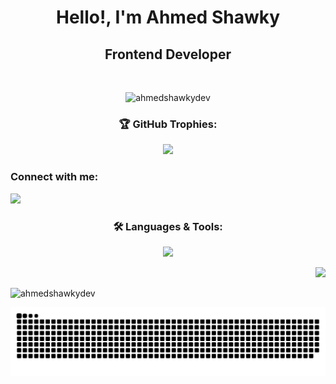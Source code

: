 
<h1 align="center">Hello!, I'm Ahmed Shawky</h1>
<h2 align="center">Frontend Developer</h2><br>

<p align="center"> <img src="https://komarev.com/ghpvc/?username=ahmedshawkydev&label=Profile%20views&color=0e75b6&style=flat" 
height="50" alt="ahmedshawkydev" /> </p>

<h3 align="center">🏆 GitHub Trophies:</h3>
  <p align="center">
    <img src="https://github-profile-trophy.vercel.app/?username=ahmedshawkydev&theme=onestar&row=1&column=7"/>
  </p>




<h3 align="left">Connect with me:</h3>
<p align="left">
  <a href="https://www.linkedin.com/in/ahmed-shawky-a94003335">
      <img src="https://raw.githubusercontent.com/rahuldkjain/github-profile-readme-generator/master/src/images/icons/Social/linked-in-alt.svg" height="60"/>
    </a>

<h3 align="center">🛠️ Languages & Tools:</h3>
  <p align="center">
    <img height="100" src="https://go-skill-icons.vercel.app/api/icons?i=html,css,js,bootstrap,tailwind,react,materialui,next,shadcn,git,github,postman,"/>
  </p>

  <p align="right"> <!-- Languages -->
    <img src="https://github-readme-stats.vercel.app/api/top-langs?username=ahmedshawkydev&layout=compact&langs_count=5&theme=codeSTACKr"/>
  </p>
<p align="left">&nbsp;<img align="left" src="https://github-readme-stats.vercel.app/api?username=ahmedshawkydev&show_icons=true&theme=codeSTACKr&locale=en" alt="ahmedshawkydev" /></p>



<p align="center"> <!-- Snake -->
   
  <img src="https://raw.githubusercontent.com/platane/snk/output/github-contribution-grid-snake-dark.svg">
  </p>




